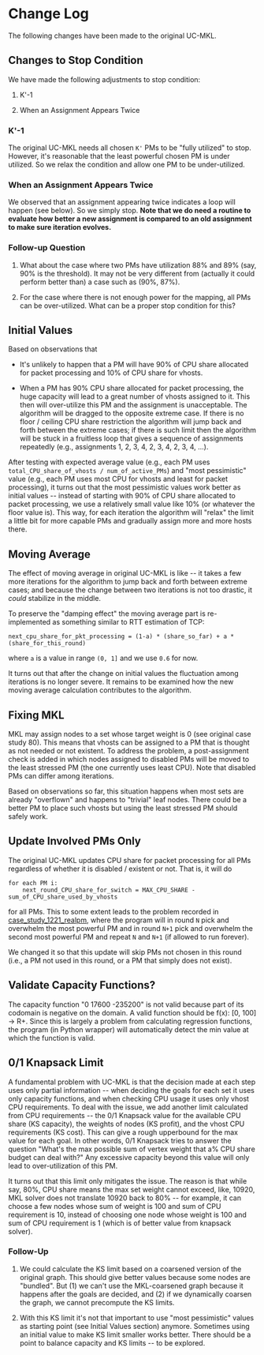 Change Log
==========

The following changes have been made to the original UC-MKL.

## Changes to Stop Condition

We have made the following adjustments to stop condition:

1. K'-1

2. When an Assignment Appears Twice

### K'-1

The original UC-MKL needs all chosen `K'` PMs to be "fully utilized" to stop.
However, it's reasonable that the least powerful chosen PM is under utilized.
So we relax the condition and allow one PM to be under-utilized.

### When an Assignment Appears Twice

We observed that an assignment appearing twice indicates a loop will happen
(see below). So we simply stop. **Note that we do need a routine to evaluate
how better a new assignment is compared to an old assignment to make sure
iteration evolves.**

### Follow-up Question

1. What about the case where two PMs have utilization 88% and 89% (say, 90% is
the threshold). It may not be very different from (actually it could perform
better than) a case such as (90%, 87%).

2. For the case where there is not enough power for the mapping, all PMs can be
over-utilized. What can be a proper stop condition for this?

## Initial Values

Based on observations that 

 * It's unlikely to happen that a PM will have 90% of CPU share allocated for
   packet processing and 10% of CPU share for vhosts.

 * When a PM has 90% CPU share allocated for packet processing, the huge
   capacity will lead to a great number of vhosts assigned to it. This then
   will over-utilize this PM and the assignment is unacceptable. The algorithm
   will be dragged to the opposite extreme case. If there is no
   floor / ceiling CPU share restriction the algorithm will jump back and forth
   between the extreme cases; if there is such limit then the algorithm will be
   stuck in a fruitless loop that gives a sequence of assignments repeatedly
   (e.g., assignments 1, 2, 3, 4, 2, 3, 4, 2, 3, 4, ...).

After testing with expected average value (e.g., each PM uses
`total_CPU_share_of_vhosts / num_of_active_PMs`) and "most pessimistic" value
(e.g., each PM uses most CPU for vhosts and least for packet processing), it
turns out that the most pessimistic values work better as initial values --
instead of starting with 90% of CPU share allocated to packet processing, we use
a relatively small value like 10% (or whatever the floor value is). This way,
for each iteration the algorithm will "relax" the limit a little bit for more
capable PMs and gradually assign more and more hosts there.

## Moving Average

The effect of moving average in original UC-MKL is like -- it takes a few more iterations for the algorithm to jump back and forth between extreme cases; and 
because the change between two iterations is not too drastic, it _could_
stabilize in the middle.

To preserve the "damping effect" the moving average part is re-implemented as
something similar to RTT estimation of TCP:

```
next_cpu_share_for_pkt_processing = (1-a) * (share_so_far) + a * (share_for_this_round)
```

where `a` is a value in range `(0, 1]` and we use `0.6` for now.

It turns out that after the change on initial values the fluctuation among
iterations is no longer severe. It remains to be examined how the new moving
average calculation contributes to the algorithm.

## Fixing MKL

MKL may assign nodes to a set whose target weight is 0 (see original case study 80). This means that vhosts can be assigned to a PM that is thought as not
needed or not existent. To address the problem, a post-assignment check is added
in which nodes assigned to disabled PMs will be moved to the least stressed PM
(the one currently uses least CPU). Note that disabled PMs can differ among
iterations.

Based on observations so far, this situation happens when most sets are already
"overflown" and happens to "trivial" leaf nodes. There could be a better PM
to place such vhosts but using the least stressed PM should safely work.

## Update Involved PMs Only

The original UC-MKL updates CPU share for packet processing for all PMs 
regardless of whether it is disabled / existent or not. That is, it will
do

```
for each PM i:
    next_round_CPU_share_for_switch = MAX_CPU_SHARE - sum_of_CPU_share_used_by_vhosts
```

for all PMs. This to some extent leads to the problem recorded in [case_study_1221_realpm](case_study_no_moving_avg/case_study_1221_realpm), where
the program will in round `N` pick and overwhelm the most powerful PM and in round `N+1` pick and overwhelm the second most powerful PM and repeat `N` and
`N+1` (if allowed to run forever).

We changed it so that this update will skip PMs not chosen in this round (i.e., a PM not used in this round, or a PM that simply does not exist).

## Validate Capacity Functions?

The capacity function "0 17600 -235200" is not valid because part of its
codomain is negative on the domain. A valid function should be f(x): [0, 100] ->
R+. Since this is largely a problem from calculating regression functions,
the program (in Python wrapper) will automatically detect the min value at which
the function is valid.

## 0/1 Knapsack Limit

A fundamental problem with UC-MKL is that the decision made at each step uses
only partial information -- when deciding the goals for each set it uses only
capacity functions, and when checking CPU usage it uses only vhost CPU
requirements. To deal with the issue, we add another limit calculated from
CPU requirements -- the 0/1 Knapsack value for the available CPU share (KS
capacity), the weights of nodes (KS profit), and the vhost CPU requirements (KS
cost). This can give a rough upperbound for the max value for each goal. In
other words, 0/1 Knapsack tries to answer the question "What's the max possible
sum of vertex weight that a% CPU share budget can deal with?" Any excessive
capacity beyond this value will only lead to over-utilization of this PM.

It turns out that this limit only mitigates the issue. The reason is that while
say, 80%, CPU share means the max set weight cannot exceed, like, 10920, MKL
solver does not translate 10920 back to 80% -- for example, it can choose a few
nodes whose sum of weight is 100 and sum of CPU requirement is 10, instead of
choosing one node whose weight is 100 and sum of CPU requirement is 1 (which is
of better value from knapsack solver).

### Follow-Up

1. We could calculate the KS limit based on a coarsened version of the original
graph. This should give better values because some nodes are "bundled". But
(1) we can't use the MKL-coarsened graph because it happens after the goals are
decided, and (2) if we dynamically coarsen the graph, we cannot precompute the
KS limits.

2. With this KS limit it's not that important to use "most pessimistic" values
as starting point (see Initial Values section) anymore. Sometimes using an
initial value to make KS limit smaller works better. There should be a point
to balance capacity and KS limits -- to be explored.
